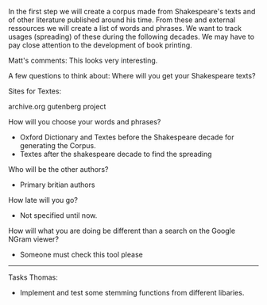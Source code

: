 In the first step we will create a corpus made from Shakespeare's texts and of other literature published around his time. From these and external ressources we will create a list of words and phrases. We want to track usages (spreading) of these during the following decades. We may have to pay close attention to the development of book printing.

Matt's comments: This looks very interesting. 

A few questions to think about: Where will you get your Shakespeare texts?

Sites for Textes:

archive.org
gutenberg project

How will you choose your words and phrases?

* Oxford Dictionary and Textes before the Shakespeare decade for generating the Corpus.
* Textes after the shakespeare decade to find the spreading

Who will be the other authors?

* Primary britian authors

How late will you go?

* Not specified until now.

How will what you are doing be different than a search on the Google NGram viewer?

* Someone must check this tool please



--------------------------------------------------


Tasks Thomas:

- Implement and test some stemming functions from different libaries.
